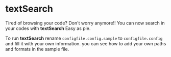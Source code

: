 #     textSearch

Tired of browsing your code? Don't worry anymore!!
You can now search in your codes with **textSearch** Easy as pie.

To run **textSearch** rename `configfile.config.sample` to `configfile.config` and fill it with your own information.
you can see how to add your own paths and formats in the sample file.